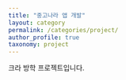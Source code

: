 ```yaml
---
title: "중고나라 앱 개발"
layout: category
permalink: /categories/project/
author_profile: true
taxonomy: project
---
```


크라 방학 프로젝트입니다.

